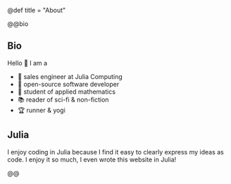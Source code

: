 @def title = "About"

@@bio

## Bio

Hello :wave: I am a

- :dart: sales engineer at Julia Computing
- :rocket: open-source software developer
- :school_satchel: student of applied mathematics
- :books: reader of sci-fi & non-fiction
- :trophy: runner & yogi

## Julia

I enjoy coding in Julia because I find it easy to clearly express my ideas as
code. I enjoy it so much, I even wrote this website in Julia!

@@
